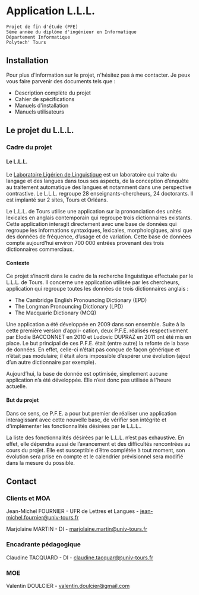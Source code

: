 Application L.L.L.
==================

    Projet de fin d'étude (PFE)
    5ème année du diplôme d'ingénieur en Informatique
    Département Informatique
    Polytech' Tours

Installation
------------

Pour plus d'information sur le projet, n'hésitez pas à me contacter.
Je peux vous faire parvenir des documents tels que :

* Description complète du projet
* Cahier de spécifications
* Manuels d'installation
* Manuels utilisateurs

Le projet du L.L.L.
------------------------

### Cadre du projet

#### Le L.L.L.

Le [Laboratoire Ligérien de Linguistique](http://www.univ-tours.fr/recherche/laboratoire-ligerien-de-linguistique-equipe-de-tours-lll-tours--120115.kjsp) est un laboratoire qui traite du langage
et des langues dans tous ses aspects, de la conception d’enquête au traitement automatique des langues et notamment dans une perspective contrastive. Le L.L.L. regroupe 28 enseignants-chercheurs,
24 doctorants. Il est implanté sur 2 sites, Tours et Orléans.

Le L.L.L. de Tours utilise une application sur la prononciation des unités lexicales en anglais contemporain qui regroupe trois dictionnaires existants.
Cette application interagit directement avec une base de données qui regroupe les informations syntaxiques, lexicales, morphologiques, ainsi que des données de fréquence, d’usage et de variation.
Cette base de données compte aujourd’hui environ 700 000 entrées provenant des trois dictionnaires commerciaux.

#### Contexte

Ce projet s’inscrit dans le cadre de la recherche linguistique effectuée par le L.L.L. de Tours. Il concerne une application utilisée par les chercheurs, application qui regroupe toutes les données
de trois dictionnaires anglais :

* The Cambridge English Pronouncing Dictionary (EPD)
* The Longman Pronouncing Dictionary (LPD)
* The Macquarie Dictionary (MCQ)

Une application a été développée en 2009 dans son ensemble. Suite à la cette première version d’appli- cation, deux P.F.E. réalisés respectivement par Elodie BACCONNET en 2010 et Ludovic DUPRAZ en
2011 ont été mis en place. Le but principal de ces P.F.E. était (entre autre) la refonte de la base de données. En effet, celle-ci n’était pas conçue de façon générique et n’était pas modulaire;
il était alors impossible d’espérer une évolution (ajout d’un autre dictionnaire par exemple).

Aujourd’hui, la base de donnée est optimisée, simplement aucune application n’a été développée. Elle n’est donc pas utilisée à l'heure actuelle.

#### But du projet

Dans ce sens, ce P.F.E. a pour but premier de réaliser une application interagissant avec cette nouvelle base, de vérifier son intégrité et d'implémenter les fonctionnalités désirées par le L.L.L..

La liste des fonctionnalités désirées par le L.L.L. n’est pas exhaustive. En effet, elle dépendra aussi de l’avancement et des difficultés rencontrées au cours du projet. Elle est susceptible d’être
complétée à tout moment, son évolution sera prise en compte et le calendrier prévisionnel sera modifié dans la mesure du possible.

Contact
-------

### Clients et MOA
Jean-Michel FOURNIER - UFR de Lettres et Langues - jean-michel.fournier@univ-tours.fr

Marjolaine MARTIN - DI - marjolaine.martin@univ-tours.fr

### Encadrante pédagogique
Claudine TACQUARD - DI - claudine.tacquard@univ-tours.fr

### MOE
Valentin DOULCIER - valentin.doulcier@gmail.com
